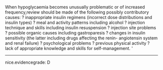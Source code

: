 When hypoglycaemia becomes unusually problematic or of increased frequency,review should be made of the following possibly contributory causes:
? inappropriate insulin regimens (incorrect dose distributions and insulin types)
? meal and activity patterns including alcohol
? injection technique and skills including insulin resuspension
? injection site problems
? possible organic causes including gastroparesis
? changes in insulin sensitivity (the latter including drugs affecting the renin- angiotensin system and renal failure)
? psychological problems
? previous physical activity
? lack of appropriate knowledge and skills for self-management. 
'

---
 nice.evidencegrade: D

